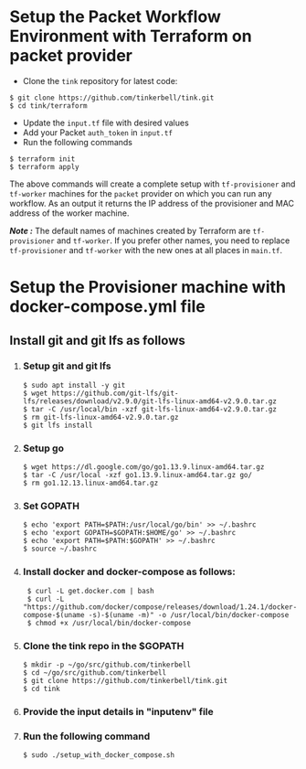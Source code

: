 # Setup the Packet Workflow Environment with Terraform on packet provider

 - Clone the `tink` repository for latest code:
```shell
$ git clone https://github.com/tinkerbell/tink.git
$ cd tink/terraform
```

 - Update the `input.tf` file with desired values 
 - Add your Packet `auth_token` in `input.tf`
 - Run the following commands
```shell
$ terraform init
$ terraform apply
``` 

The above commands will create a complete setup with `tf-provisioner` and `tf-worker` machines for the `packet` provider on which you can run any workflow. As an output it returns the IP address of the provisioner and MAC address of the worker machine.


***_Note_ :*** The default names of machines created by Terraform are `tf-provisioner` and `tf-worker`. If you prefer other names, you need to replace `tf-provisioner` and `tf-worker` with the new ones at all places in `main.tf`.


# Setup the Provisioner machine with docker-compose.yml file

## Install git and git lfs as follows

1. ### Setup git and git lfs
    ```shell
    $ sudo apt install -y git  
    $ wget https://github.com/git-lfs/git-lfs/releases/download/v2.9.0/git-lfs-linux-amd64-v2.9.0.tar.gz  
    $ tar -C /usr/local/bin -xzf git-lfs-linux-amd64-v2.9.0.tar.gz  
    $ rm git-lfs-linux-amd64-v2.9.0.tar.gz  
    $ git lfs install  

2. ### Setup go
    ```shell
    $ wget https://dl.google.com/go/go1.13.9.linux-amd64.tar.gz
    $ tar -C /usr/local -xzf go1.13.9.linux-amd64.tar.gz go/
    $ rm go1.12.13.linux-amd64.tar.gz

3. ### Set GOPATH
    ```shell
    $ echo 'export PATH=$PATH:/usr/local/go/bin' >> ~/.bashrc
    $ echo 'export GOPATH=$GOPATH:$HOME/go' >> ~/.bashrc
    $ echo 'export PATH=$PATH:$GOPATH' >> ~/.bashrc
    $ source ~/.bashrc

4. ### Install docker and docker-compose as follows:
   ```shell
    $ curl -L get.docker.com | bash
    $ curl -L "https://github.com/docker/compose/releases/download/1.24.1/docker-compose-$(uname -s)-$(uname -m)" -o /usr/local/bin/docker-compose
    $ chmod +x /usr/local/bin/docker-compose

5. ### Clone the tink repo in the $GOPATH
    ```shell
    $ mkdir -p ~/go/src/github.com/tinkerbell
    $ cd ~/go/src/github.com/tinkerbell
    $ git clone https://github.com/tinkerbell/tink.git
    $ cd tink

6. ### Provide the input details in "inputenv" file

7. ### Run the following command
    ```
    $ sudo ./setup_with_docker_compose.sh
